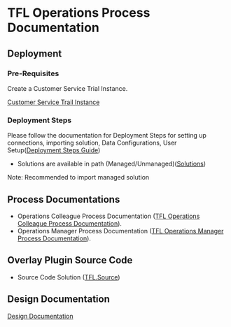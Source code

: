 # TFL Operations Process Documentation

## Deployment

### Pre-Requisites

Create a Customer Service Trial Instance.

[Customer Service Trail Instance](https://dynamics.microsoft.com/en-us/customer-service/overview/)

### Deployment Steps

Please follow the documentation for Deployment Steps for setting up connections, importing solution, Data Configurations, User Setup([Deployment Steps Guide](./Documents/Deployment%20Steps.docx))

- Solutions are available in path (Managed/Unmanaged)([Solutions](./Solutions/))

Note: Recommended to import managed solution

## Process Documentations

- Operations Colleague Process Documentation ([TFL Operations Colleague Process Documentation](./Documents/TFL%20Operations%20Colleague%20Observation%20Process.docx)).
- Operations Manager Process Documentation ([TFL Operations Manager Process Documentation](./Documents/TFL%20Operations%20Manager%20Process.docx)).

## Overlay Plugin Source Code

- Source Code Solution ([TFL.Source](./Source/TFL.Plugins/))

## Design Documentation

[Design Documentation](./Documents/Design%20Documentation.docx)
